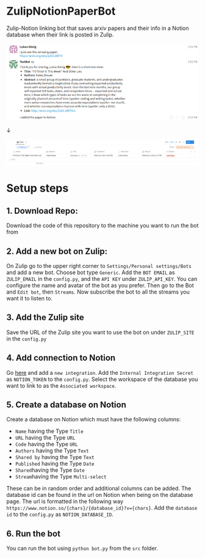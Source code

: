 # ZulipNotionPaperBot
Zulip-Notion linking bot that saves arxiv papers and their info in a Notion database when their link is posted in Zulip.

![Zulip](readme_images/zulip_stream.png)

↓  

![Notion](readme_images/notion_database.png)

# Setup steps
## 1. Download Repo:
  Download the code of this repository to the machine you want to run the bot from
## 2. Add a new bot on Zulip:
  On Zulip go to the upper right corner to `Settings/Personal settings/Bots` and add a new bot. Choose bot type `Generic`. Add the `BOT EMAIL` as `ZULIP_EMAIL` in the `config.py`, and the `API KEY` under `ZULIP_API_KEY`. You can configure the name and avatar of the bot as you prefer. Then go to the Bot and `Edit bot`, then `Streams`. Now subscribe the bot to all the streams you want it to listen to.
## 3. Add the Zulip site
  Save the URL of the Zulip site you want to use the bot on under `ZULIP_SITE` in the `config.py`
## 4. Add connection to Notion
  Go [here](https://www.notion.so/my-integrations) and add a `new integration`. Add the `Internal Integration Secret` as `NOTION_TOKEN` to the `config.py`.
  Select the workspace of the database you want to link to as the `Associated workspace`.
## 5. Create a database on Notion
  Create a database on Notion which must have the following columns:
  - `Name` having the Type `Title`
  - `URL` having the Type `URL`
  - `Code` having the Type `URL`
  - `Authors` having the Type `Text`
  - `Shared by` having the Type `Text`
  - `Published` having the Type `Date`
  - `Shared`having the Type `Date`
  - `Stream`having the Type `Multi-select`
    
  These can be in random order and additional columns can be added.
  The database id can be found in the url on Notion when being on the database page.
  The url is formatted in the following way `https://www.notion.so/{chars}/{database_id}?v={chars}`. Add the `database id` to the `config.py` as `NOTION_DATABASE_ID`.
## 6. Run the bot
  You can run the bot using `python bot.py` from the `src` folder.
  

